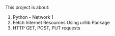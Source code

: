 This project is about:
1. Python - Network 1
2. Fetch Internet Resources Using urllib Package
3. HTTP GET, POST, PUT requests
